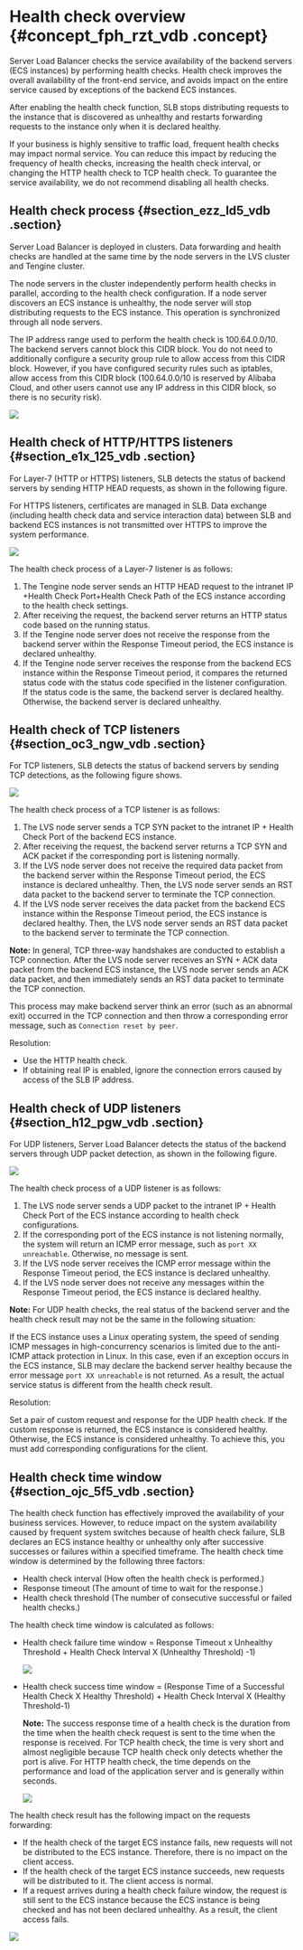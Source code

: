 # Health check overview {#concept_fph_rzt_vdb .concept}

Server Load Balancer checks the service availability of the backend servers \(ECS instances\) by performing health checks. Health check improves the overall availability of the front-end service, and avoids impact on the entire service caused by exceptions of the backend ECS instances.

After enabling the health check function, SLB stops distributing requests to the instance that is discovered as unhealthy and restarts forwarding requests to the instance only when it is declared healthy.

If your business is highly sensitive to traffic load, frequent health checks may impact normal service. You can reduce this impact by reducing the frequency of health checks, increasing the health check interval, or changing the HTTP health check to TCP health check. To guarantee the service availability, we do not recommend disabling all health checks.

## Health check process {#section_ezz_ld5_vdb .section}

Server Load Balancer is deployed in clusters. Data forwarding and health checks are handled at the same time by the node servers in the LVS cluster and Tengine cluster.

The node servers in the cluster independently perform health checks in parallel, according to the health check configuration. If a node server discovers an ECS instance is unhealthy, the node server will stop distributing requests to the ECS instance. This operation is synchronized through all node servers.

The IP address range used to perform the health check is 100.64.0.0/10. The backend servers cannot block this CIDR block. You do not need to additionally configure a security group rule to allow access from this CIDR block. However, if you have configured security rules such as iptables, allow access from this CIDR block \(100.64.0.0/10 is reserved by Alibaba Cloud, and other users cannot use any IP address in this CIDR block, so there is no security risk\).

![](http://static-aliyun-doc.oss-cn-hangzhou.aliyuncs.com/assets/img/4137/15580089702542_en-US.png)

## Health check of HTTP/HTTPS listeners {#section_e1x_125_vdb .section}

For Layer-7 \(HTTP or HTTPS\) listeners, SLB detects the status of backend servers by sending HTTP HEAD requests, as shown in the following figure.

For HTTPS listeners, certificates are managed in SLB. Data exchange \(including health check data and service interaction data\) between SLB and backend ECS instances is not transmitted over HTTPS to improve the system performance.

![](http://static-aliyun-doc.oss-cn-hangzhou.aliyuncs.com/assets/img/4137/15580089702543_en-US.png)

The health check process of a Layer-7 listener is as follows:

1.  The Tengine node server sends an HTTP HEAD request to the intranet IP +Health Check Port+Health Check Path of the ECS instance according to the health check settings.
2.  After receiving the request, the backend server returns an HTTP status code based on the running status.
3.  If the Tengine node server does not receive the response from the backend server within the Response Timeout period, the ECS instance is declared unhealthy.
4.  If the Tengine node server receives the response from the backend ECS instance within the Response Timeout period, it compares the returned status code with the status code specified in the listener configuration. If the status code is the same, the backend server is declared healthy. Otherwise, the backend server is declared unhealthy.

## Health check of TCP listeners {#section_oc3_ngw_vdb .section}

For TCP listeners, SLB detects the status of backend servers by sending TCP detections, as the following figure shows.

![](http://static-aliyun-doc.oss-cn-hangzhou.aliyuncs.com/assets/img/4137/15580089702549_en-US.png)

The health check process of a TCP listener is as follows:

1.  The LVS node server sends a TCP SYN packet to the intranet IP + Health Check Port of the backend ECS instance.
2.  After receiving the request, the backend server returns a TCP SYN and ACK packet if the corresponding port is listening normally.
3.  If the LVS node server does not receive the required data packet from the backend server within the Response Timeout period, the ECS instance is declared unhealthy. Then, the LVS node server sends an RST data packet to the backend server to terminate the TCP connection.
4.  If the LVS node server receives the data packet from the backend ECS instance within the Response Timeout period, the ECS instance is declared healthy. Then, the LVS node server sends an RST data packet to the backend server to terminate the TCP connection.

**Note:** In general, TCP three-way handshakes are conducted to establish a TCP connection. After the LVS node server receives an SYN + ACK data packet from the backend ECS instance, the LVS node server sends an ACK data packet, and then immediately sends an RST data packet to terminate the TCP connection.

This process may make backend server think an error \(such as an abnormal exit\) occurred in the TCP connection and then throw a corresponding error message, such as `Connection reset by peer`.

Resolution:

-   Use the HTTP health check.
-   If obtaining real IP is enabled, ignore the connection errors caused by access of the SLB IP address.

## Health check of UDP listeners {#section_h12_pgw_vdb .section}

For UDP listeners, Server Load Balancer detects the status of the backend servers through UDP packet detection, as shown in the following figure.

![](http://static-aliyun-doc.oss-cn-hangzhou.aliyuncs.com/assets/img/4137/15580089702566_en-US.png)

The health check process of a UDP listener is as follows:

1.  The LVS node server sends a UDP packet to the intranet IP + Health Check Port of the ECS instance according to health check configurations.
2.  If the corresponding port of the ECS instance is not listening normally, the system will return an ICMP error message, such as `port XX unreachable`. Otherwise, no message is sent.
3.  If the LVS node server receives the ICMP error message within the Response Timeout period, the ECS instance is declared unhealthy.
4.  If the LVS node server does not receive any messages within the Response Timeout period, the ECS instance is declared healthy.

**Note:** For UDP health checks, the real status of the backend server and the health check result may not be the same in the following situation:

If the ECS instance uses a Linux operating system, the speed of sending ICMP messages in high-concurrency scenarios is limited due to the anti-ICMP attack protection in Linux. In this case, even if an exception occurs in the ECS instance, SLB may declare the backend server healthy because the error message `port XX unreachable` is not returned. As a result, the actual service status is different from the health check result.

Resolution:

Set a pair of custom request and response for the UDP health check. If the custom response is returned, the ECS instance is considered healthy. Otherwise, the ECS instance is considered unhealthy. To achieve this, you must add corresponding configurations for the client.

## Health check time window {#section_ojc_5f5_vdb .section}

The health check function has effectively improved the availability of your business services. However, to reduce impact on the system availability caused by frequent system switches because of health check failure, SLB declares an ECS instance healthy or unhealthy only after successive successes or failures within a specified timeframe. The health check time window is determined by the following three factors:

-   Health check interval \(How often the health check is performed.\)
-   Response timeout \(The amount of time to wait for the response.\)
-   Health check threshold \(The number of consecutive successful or failed health checks.\)

The health check time window is calculated as follows:

-   Health check failure time window = Response Timeout x Unhealthy Threshold + Health Check Interval X \(Unhealthy Threshold\) -1\)

    ![](http://static-aliyun-doc.oss-cn-hangzhou.aliyuncs.com/assets/img/4137/15580089702568_en-US.png)

-   Health check success time window = \(Response Time of a Successful Health Check X Healthy Threshold\) + Health Check Interval X \(Healthy Threshold-1\)

    **Note:** The success response time of a health check is the duration from the time when the health check request is sent to the time when the response is received. For TCP health check, the time is very short and almost negligible because TCP health check only detects whether the port is alive. For HTTP health check, the time depends on the performance and load of the application server and is generally within seconds.

    ![](http://static-aliyun-doc.oss-cn-hangzhou.aliyuncs.com/assets/img/4137/15580089702570_en-US.png)


The health check result has the following impact on the requests forwarding:

-   If the health check of the target ECS instance fails, new requests will not be distributed to the ECS instance. Therefore, there is no impact on the client access.
-   If the health check of the target ECS instance succeeds, new requests will be distributed to it. The client access is normal.
-   If a request arrives during a health check failure window, the request is still sent to the ECS instance because the ECS instance is being checked and has not been declared unhealthy. As a result, the client access fails.

![](http://static-aliyun-doc.oss-cn-hangzhou.aliyuncs.com/assets/img/4137/15580089702571_en-US.png)

